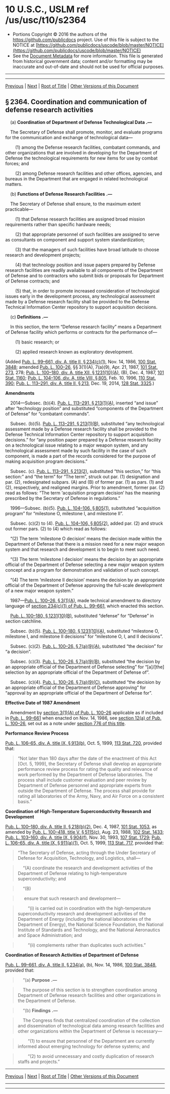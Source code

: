 ---
---

# 10 U.S.C., USLM ref /us/usc/t10/s2364

* Portions Copyright © 2016 the authors of the https://github.com/publicdocs project.
  Use of this file is subject to the NOTICE at [https://github.com/publicdocs/uscode/blob/master/NOTICE](https://github.com/publicdocs/uscode/blob/master/NOTICE)
* See the [Document Metadata](././../../../../../..//README.md) for more information.
  This file is generated from historical government data; content and/or formatting may be inaccurate and out-of-date and should not be used for official purposes.

----------
----------

[Previous](./../../../../../..//us/usc/t10/stA/ptIV/ch139/m__us_usc_t10_s2363.md) | [Next](./../../../../../..//us/usc/t10/stA/ptIV/ch139/m__us_usc_t10_s2365.md) | [Root of Title](./../../../../../../) | [Other Versions of this Document](https://publicdocs.github.io/go/links?ns=uslm&ref=%2Fus%2Fusc%2Ft10%2Fs2364)

## § 2364. Coordination and communication of defense research activities

    (a)  __Coordination of Department of Defense Technological Data__  __.—__ 

    The Secretary of Defense shall promote, monitor, and evaluate programs for the communication and exchange of technological data—

        (1) among the Defense research facilities, combatant commands, and other organizations that are involved in developing for the Department of Defense the technological requirements for new items for use by combat forces; and

        (2) among Defense research facilities and other offices, agencies, and bureaus in the Department that are engaged in related technological matters.

    (b)  __Functions of Defense Research Facilities__  __.—__ 

    The Secretary of Defense shall ensure, to the maximum extent practicable—

        (1) that Defense research facilities are assigned broad mission requirements rather than specific hardware needs;

        (2) that appropriate personnel of such facilities are assigned to serve as consultants on component and support system standardization;

        (3) that the managers of such facilities have broad latitude to choose research and development projects;

        (4) that technology position and issue papers prepared by Defense research facilities are readily available to all components of the Department of Defense and to contractors who submit bids or proposals for Department of Defense contracts; and

        (5) that, in order to promote increased consideration of technological issues early in the development process, any technological assessment made by a Defense research facility shall be provided to the Defense Technical Information Center repository to support acquisition decisions.

    (c)  __Definitions__  __.—__ 

    In this section, the term “Defense research facility” means a Department of Defense facility which performs or contracts for the performance of—

        (1) basic research; or

        (2) applied research known as exploratory development.

(Added [Pub. L. 99–661, div. A, title II, § 234(c)(1)][/us/pl/99/661/s234/c/1], Nov. 14, 1986, [100 Stat. 3848][/us/stat/100/3848]; amended [Pub. L. 100–26][/us/pl/100/26], §§ 3(1)(A), 7(a)(9), Apr. 21, 1987, [101 Stat. 273][/us/stat/101/273], 278; [Pub. L. 100–180, div. A, title XII, § 1231(10)(A)][/us/pl/100/180/s1231/10/A], (B), Dec. 4, 1987, [101 Stat. 1160][/us/stat/101/1160]; [Pub. L. 104–106, div. A, title VIII, § 805][/us/pl/104/106/s805], Feb. 10, 1996, [110 Stat. 390][/us/stat/110/390]; [Pub. L. 113–291, div. A, title II, § 213][/us/pl/113/291/s213], Dec. 19, 2014, [128 Stat. 3325][/us/stat/128/3325].)

 __Amendments__ 

    2014—Subsec. (b)(4). [Pub. L. 113–291, § 213(1)(A)][/us/pl/113/291/s213/1/A], inserted “and issue” after “technology position” and substituted “components of the Department of Defense” for “combatant commands”.

    Subsec. (b)(5). [Pub. L. 113–291, § 213(1)(B)][/us/pl/113/291/s213/1/B], substituted “any technological assessment made by a Defense research facility shall be provided to the Defense Technical Information Center repository to support acquisition decisions.” for “any position paper prepared by a Defense research facility on a technological issue relating to a major weapon system, and any technological assessment made by such facility in the case of such component, is made a part of the records considered for the purpose of making acquisition program decisions.”

    Subsec. (c). [Pub. L. 113–291, § 213(2)][/us/pl/113/291/s213/2], substituted “this section,” for “this section:” and “the term” for “The term”, struck out par. (1) designation and par. (2), redesignated subpars. (A) and (B) of former par. (1) as pars. (1) and (2), respectively, and realigned margins. Prior to amendment, former par. (2) read as follows: “The term ‘acquisition program decision’ has the meaning prescribed by the Secretary of Defense in regulations.”

    1996—Subsec. (b)(5). [Pub. L. 104–106, § 805(1)][/us/pl/104/106/s805/1], substituted “acquisition program” for “milestone O, milestone I, and milestone II”.

    Subsec. (c)(2) to (4). [Pub. L. 104–106, § 805(2)][/us/pl/104/106/s805/2], added par. (2) and struck out former pars. (2) to (4) which read as follows:

    “(2) The term ‘milestone O decision’ means the decision made within the Department of Defense that there is a mission need for a new major weapon system and that research and development is to begin to meet such need.

    “(3) The term ‘milestone I decision’ means the decision by an appropriate official of the Department of Defense selecting a new major weapon system concept and a program for demonstration and validation of such concept.

    “(4) The term ‘milestone II decision’ means the decision by an appropriate official of the Department of Defense approving the full-scale development of a new major weapon system.”

    1987—[Pub. L. 100–26, § 3(1)(A)][/us/pl/100/26/s3/1/A], made technical amendment to directory language of [section 234(c)(1) of Pub. L. 99–661][/us/pl/99/661/s234/c/1], which enacted this section.

    [Pub. L. 100–180, § 1231(10)(B)][/us/pl/100/180/s1231/10/B], substituted “defense” for “Defense” in section catchline.

    Subsec. (b)(5). [Pub. L. 100–180, § 1231(10)(A)][/us/pl/100/180/s1231/10/A], substituted “milestone O, milestone I, and milestone II decisions” for “milestone O, I, and II decisions”.

    Subsec. (c)(2). [Pub. L. 100–26, § 7(a)(9)(A)][/us/pl/100/26/s7/a/9/A], substituted “the decision” for “a decision”.

    Subsec. (c)(3). [Pub. L. 100–26, § 7(a)(9)(B)][/us/pl/100/26/s7/a/9/B], substituted “the decision by an appropriate official of the Department of Defense selecting” for “\[a\]/\[the\] selection by an appropriate official of the Department of Defense of”.

    Subsec. (c)(4). [Pub. L. 100–26, § 7(a)(9)(C)][/us/pl/100/26/s7/a/9/C], substituted “the decision by an appropriate official of the Department of Defense approving” for “approval by an appropriate official of the Department of Defense for”.

 __Effective Date of 1987 Amendment__ 

    Amendment by [section 3(1)(A) of Pub. L. 100–26][/us/pl/100/26/s3/1/A] applicable as if included in [Pub. L. 99–661][/us/pl/99/661] when enacted on Nov. 14, 1986, see [section 12(a) of Pub. L. 100–26][/us/pl/100/26/s12/a], set out as a note under [section 776 of this title][/us/usc/t10/s776].

 __Performance Review Process__ 

[Pub. L. 106–65, div. A, title IX, § 913(b)][/us/pl/106/65/s913/b], Oct. 5, 1999, [113 Stat. 720][/us/stat/113/720], provided that: 

> “Not later than 180 days after the date of the enactment of this Act \[Oct. 5, 1999\], the Secretary of Defense shall develop an appropriate performance review process for rating the quality and relevance of work performed by the Department of Defense laboratories. The process shall include customer evaluation and peer review by Department of Defense personnel and appropriate experts from outside the Department of Defense. The process shall provide for rating all laboratories of the Army, Navy, and Air Force on a consistent basis.”

 __Coordination of High-Temperature Superconductivity Research and Development__ 

[Pub. L. 100–180, div. A, title II, § 218(b)(2)][/us/pl/100/180/s218/b/2], Dec. 4, 1987, [101 Stat. 1053][/us/stat/101/1053], as amended by [Pub. L. 100–418, title V, § 5115(c)][/us/pl/100/418/s5115/c], Aug. 23, 1988, [102 Stat. 1433][/us/stat/102/1433]; [Pub. L. 103–160, div. A, title IX, § 904(f)][/us/pl/103/160/s904/f], Nov. 30, 1993, [107 Stat. 1729][/us/stat/107/1729]; [Pub. L. 106–65, div. A, title IX, § 911(a)(1)][/us/pl/106/65/s911/a/1], Oct. 5, 1999, [113 Stat. 717][/us/stat/113/717], provided that: 

> “The Secretary of Defense, acting through the Under Secretary of Defense for Acquisition, Technology, and Logistics, shall—

>     “(A) coordinate the research and development activities of the Department of Defense relating to high-temperature superconductivity; and

>     “(B)

>      ensure that such research and development—

>         “(i) is carried out in coordination with the high-temperature superconductivity research and development activities of the Department of Energy (including the national laboratories of the Department of Energy), the National Science Foundation, the National Institute of Standards and Technology, and the National Aeronautics and Space Administration; and

>         “(ii) complements rather than duplicates such activities.”

 __Coordination of Research Activities of Department of Defense__ 

[Pub. L. 99–661, div. A, title II, § 234(a)][/us/pl/99/661/s234/a], (b), Nov. 14, 1986, [100 Stat. 3848][/us/stat/100/3848], provided that:

>     “(a)  __Purpose__  __.—__ 

>     The purpose of this section is to strengthen coordination among Department of Defense research facilities and other organizations in the Department of Defense.

>     “(b)  __Findings__  __.—__ 

>     The Congress finds that centralized coordination of the collection and dissemination of technological data among research facilities and other organizations within the Department of Defense is necessary—

>         “(1) to ensure that personnel of the Department are currently informed about emerging technology for defense systems; and

>         “(2) to avoid unnecessary and costly duplication of research staffs and projects.”

----------

[Previous](./../../../../../..//us/usc/t10/stA/ptIV/ch139/m__us_usc_t10_s2363.md) | [Next](./../../../../../..//us/usc/t10/stA/ptIV/ch139/m__us_usc_t10_s2365.md) | [Root of Title](./../../../../../../) | [Other Versions of this Document](https://publicdocs.github.io/go/links?ns=uslm&ref=%2Fus%2Fusc%2Ft10%2Fs2364)

----------
----------

[/us/pl/99/661/s234/c/1]: https://publicdocs.github.io/go/links?ns=uslm&ref=%2Fus%2Fpl%2F99%2F661%2Fs234%2Fc%2F1
[/us/stat/100/3848]: https://publicdocs.github.io/go/links?ns=uslm&ref=%2Fus%2Fstat%2F100%2F3848
[/us/pl/100/26]: https://publicdocs.github.io/go/links?ns=uslm&ref=%2Fus%2Fpl%2F100%2F26
[/us/stat/101/273]: https://publicdocs.github.io/go/links?ns=uslm&ref=%2Fus%2Fstat%2F101%2F273
[/us/pl/100/180/s1231/10/A]: https://publicdocs.github.io/go/links?ns=uslm&ref=%2Fus%2Fpl%2F100%2F180%2Fs1231%2F10%2FA
[/us/stat/101/1160]: https://publicdocs.github.io/go/links?ns=uslm&ref=%2Fus%2Fstat%2F101%2F1160
[/us/pl/104/106/s805]: https://publicdocs.github.io/go/links?ns=uslm&ref=%2Fus%2Fpl%2F104%2F106%2Fs805
[/us/stat/110/390]: https://publicdocs.github.io/go/links?ns=uslm&ref=%2Fus%2Fstat%2F110%2F390
[/us/pl/113/291/s213]: https://publicdocs.github.io/go/links?ns=uslm&ref=%2Fus%2Fpl%2F113%2F291%2Fs213
[/us/stat/128/3325]: https://publicdocs.github.io/go/links?ns=uslm&ref=%2Fus%2Fstat%2F128%2F3325
[/us/pl/113/291/s213/1/A]: https://publicdocs.github.io/go/links?ns=uslm&ref=%2Fus%2Fpl%2F113%2F291%2Fs213%2F1%2FA
[/us/pl/113/291/s213/1/B]: https://publicdocs.github.io/go/links?ns=uslm&ref=%2Fus%2Fpl%2F113%2F291%2Fs213%2F1%2FB
[/us/pl/113/291/s213/2]: https://publicdocs.github.io/go/links?ns=uslm&ref=%2Fus%2Fpl%2F113%2F291%2Fs213%2F2
[/us/pl/104/106/s805/1]: https://publicdocs.github.io/go/links?ns=uslm&ref=%2Fus%2Fpl%2F104%2F106%2Fs805%2F1
[/us/pl/104/106/s805/2]: https://publicdocs.github.io/go/links?ns=uslm&ref=%2Fus%2Fpl%2F104%2F106%2Fs805%2F2
[/us/pl/100/26/s3/1/A]: https://publicdocs.github.io/go/links?ns=uslm&ref=%2Fus%2Fpl%2F100%2F26%2Fs3%2F1%2FA
[/us/pl/99/661/s234/c/1]: https://publicdocs.github.io/go/links?ns=uslm&ref=%2Fus%2Fpl%2F99%2F661%2Fs234%2Fc%2F1
[/us/pl/100/180/s1231/10/B]: https://publicdocs.github.io/go/links?ns=uslm&ref=%2Fus%2Fpl%2F100%2F180%2Fs1231%2F10%2FB
[/us/pl/100/180/s1231/10/A]: https://publicdocs.github.io/go/links?ns=uslm&ref=%2Fus%2Fpl%2F100%2F180%2Fs1231%2F10%2FA
[/us/pl/100/26/s7/a/9/A]: https://publicdocs.github.io/go/links?ns=uslm&ref=%2Fus%2Fpl%2F100%2F26%2Fs7%2Fa%2F9%2FA
[/us/pl/100/26/s7/a/9/B]: https://publicdocs.github.io/go/links?ns=uslm&ref=%2Fus%2Fpl%2F100%2F26%2Fs7%2Fa%2F9%2FB
[/us/pl/100/26/s7/a/9/C]: https://publicdocs.github.io/go/links?ns=uslm&ref=%2Fus%2Fpl%2F100%2F26%2Fs7%2Fa%2F9%2FC
[/us/pl/100/26/s3/1/A]: https://publicdocs.github.io/go/links?ns=uslm&ref=%2Fus%2Fpl%2F100%2F26%2Fs3%2F1%2FA
[/us/pl/99/661]: https://publicdocs.github.io/go/links?ns=uslm&ref=%2Fus%2Fpl%2F99%2F661
[/us/pl/100/26/s12/a]: https://publicdocs.github.io/go/links?ns=uslm&ref=%2Fus%2Fpl%2F100%2F26%2Fs12%2Fa
[/us/usc/t10/s776]: https://publicdocs.github.io/go/links?ns=uslm&ref=%2Fus%2Fusc%2Ft10%2Fs776
[/us/pl/106/65/s913/b]: https://publicdocs.github.io/go/links?ns=uslm&ref=%2Fus%2Fpl%2F106%2F65%2Fs913%2Fb
[/us/stat/113/720]: https://publicdocs.github.io/go/links?ns=uslm&ref=%2Fus%2Fstat%2F113%2F720
[/us/pl/100/180/s218/b/2]: https://publicdocs.github.io/go/links?ns=uslm&ref=%2Fus%2Fpl%2F100%2F180%2Fs218%2Fb%2F2
[/us/stat/101/1053]: https://publicdocs.github.io/go/links?ns=uslm&ref=%2Fus%2Fstat%2F101%2F1053
[/us/pl/100/418/s5115/c]: https://publicdocs.github.io/go/links?ns=uslm&ref=%2Fus%2Fpl%2F100%2F418%2Fs5115%2Fc
[/us/stat/102/1433]: https://publicdocs.github.io/go/links?ns=uslm&ref=%2Fus%2Fstat%2F102%2F1433
[/us/pl/103/160/s904/f]: https://publicdocs.github.io/go/links?ns=uslm&ref=%2Fus%2Fpl%2F103%2F160%2Fs904%2Ff
[/us/stat/107/1729]: https://publicdocs.github.io/go/links?ns=uslm&ref=%2Fus%2Fstat%2F107%2F1729
[/us/pl/106/65/s911/a/1]: https://publicdocs.github.io/go/links?ns=uslm&ref=%2Fus%2Fpl%2F106%2F65%2Fs911%2Fa%2F1
[/us/stat/113/717]: https://publicdocs.github.io/go/links?ns=uslm&ref=%2Fus%2Fstat%2F113%2F717
[/us/pl/99/661/s234/a]: https://publicdocs.github.io/go/links?ns=uslm&ref=%2Fus%2Fpl%2F99%2F661%2Fs234%2Fa
[/us/stat/100/3848]: https://publicdocs.github.io/go/links?ns=uslm&ref=%2Fus%2Fstat%2F100%2F3848



